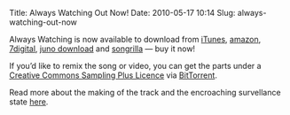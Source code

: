 Title: Always Watching Out Now!
Date: 2010-05-17 10:14
Slug: always-watching-out-now

</p>

Always Watching is now available to download from [iTunes][],
[amazon][], [7digital][], [juno download][] and [songrilla][] — buy
it now!

</p>

If you’d like to remix the song or video, you can get the parts under a
[Creative Commons Sampling Plus Licence][] via [BitTorrent][].

</p>

Read more about the making of the track and the encroaching survellance
state [here][].

</p>

  [iTunes]: http://itunes.apple.com/WebObjects/MZStore.woa/wa/viewAlbum?id=367185503&affId=1108120
  [amazon]: http://www.amazon.com/dp/B003GN5RVA/
  [7digital]: http://fr.7digital.com/artists/100-robots/always-watching/
  [juno download]: http://www.junodownload.com/products/1562186-2.htm
  [songrilla]: http://www.songrila.com/100_robots/?albumid=40367
  [Creative Commons Sampling Plus Licence]: http://creativecommons.org/licenses/sampling+/1.0/
  [BitTorrent]: http://www.demonoid.com/files/details/2226785/31654585/
  [here]: http://jimpurbrick.com/2010/05/01/always-watching-watchers/
